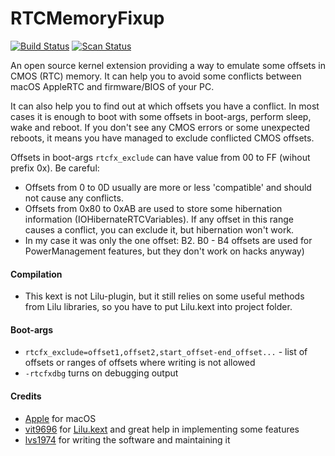 RTCMemoryFixup
==============

[![Build Status](https://github.com/acidanthera/RTCMemoryFixup/actions/workflows/main.yml/badge.svg?branch=master)](https://github.com/acidanthera/RTCMemoryFixup/actions) [![Scan Status](https://scan.coverity.com/projects/22195/badge.svg?flat=1)](https://scan.coverity.com/projects/22195)

An open source kernel extension providing a way to emulate some offsets in CMOS (RTC) memory. It can help you to avoid some conflicts between macOS AppleRTC and firmware/BIOS of your PC.

It can also help you to find out at which offsets you have a conflict. In most cases it is enough to boot with some offsets in boot-args, perform sleep, wake and reboot. If you don't see any CMOS errors or some unexpected reboots, it means you have managed to exclude conflicted CMOS offsets.

Offsets in boot-args `rtcfx_exclude` can have value from 00 to FF (wihout prefix 0x). Be careful:

- Offsets from 0 to 0D usually are more or less 'compatible' and should not cause any conflicts.
- Offsets from 0x80 to 0xAB are used to store some hibernation information (IOHibernateRTCVariables). If any offset in this range causes a conflict, you can exclude it, but hibernation won't work.
- In my case it was only the one offset: B2. B0 - B4 offsets are used for PowerManagement features, but they don't work on hacks anyway)

#### Compilation
- This kext is not Lilu-plugin, but it still relies on some useful methods from Lilu libraries, so you have to put Lilu.kext into project folder.

#### Boot-args
- `rtcfx_exclude=offset1,offset2,start_offset-end_offset...` -  list of offsets or ranges of offsets where writing is not allowed
- `-rtcfxdbg` turns on debugging output

#### Credits
- [Apple](https://www.apple.com) for macOS  
- [vit9696](https://github.com/vit9696) for [Lilu.kext](https://github.com/vit9696/Lilu) and great help in implementing some features 
- [lvs1974](https://applelife.ru/members/lvs1974.53809/) for writing the software and maintaining it


